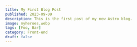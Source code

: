 ```yaml
---
title: My First Blog Post
published: 2023-09-09
description: This is the first post of my new Astro blog.
image: myheroes.webp
tags: [Foo, Bar]
category: Front-end
draft: false
---
```

